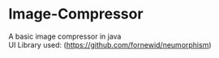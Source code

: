 # Image-Compressor
A basic image compressor in java
</br>
UI Library used: (https://github.com/fornewid/neumorphism)
